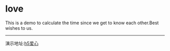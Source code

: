 # love
This is a demo to calculate the time since we get to know each other.Best wishes to us.
***
演示地址:[h5爱心](http://monster1935.github.io/love)
